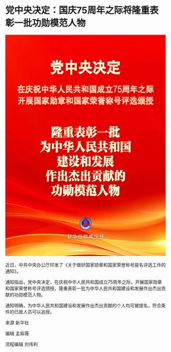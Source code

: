 # 党中央决定：国庆75周年之际将隆重表彰一批功勋模范人物

![c365dcef856431449fb6903343672cba.jpg](https://raw.githubusercontent.com/qqhsx/qqnews_image/main/2024/03/13/党中央决定：国庆75周年之际将隆重表彰一批功勋模范人物/c365dcef856431449fb6903343672cba.jpg)

近日，中共中央办公厅印发了《关于做好国家勋章和国家荣誉称号提名评选工作的通知》。

通知指出，党中央决定，在庆祝中华人民共和国成立75周年之际，开展国家勋章和国家荣誉称号评选颁授，隆重表彰一批为中华人民共和国建设和发展作出杰出贡献的功勋模范人物。

通知明确，为中华人民共和国建设和发展作出杰出贡献的个人均可被提名，符合条件的已故人员可以追授。

来源 新华社

编辑 孟紫薇

流程编辑 刘伟利

